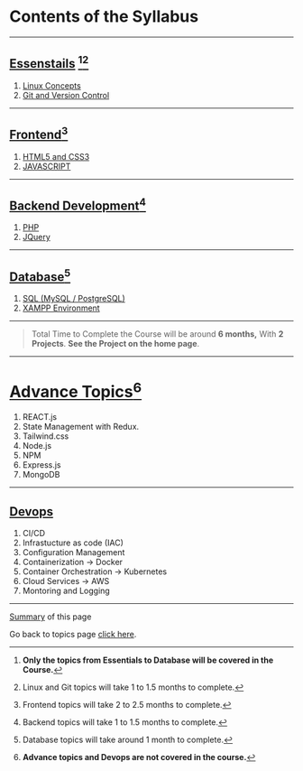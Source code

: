 # Contents of the Syllabus
---
## [Essenstails](#) [^1][^2]
[^1]: **Only the topics from Essentials to Database will be covered in the Course.**
[^2]: Linux and Git topics will take 1 to 1.5 months to complete.

1.  [Linux Concepts](Linux_Basics/LinuxBasics.md)
2.  [Git and Version Control](Git_Github/GitContent.md)

---

##  [Frontend](Frontend/Frontend.md)[^3]
[^3]: Frontend topics will take 2 to 2.5 months to complete.

1.  [HTML5 and CSS3](HTML_CSS.md)
2.  [JAVASCRIPT](JavaScript.md)
---

## [Backend Development](#)[^4]
[^4]: Backend topics will take 1 to 1.5 months to complete.

1. [PHP](PHP.md)
2. [JQuery](#)
---

## [Database]()[^5]
[^5]: Database topics will take around 1 month to complete.

1.  [SQL (MySQL / PostgreSQL)](SQL.md)
2.  [XAMPP Environment](#)

---
> Total Time to Complete the Course will be around **6 months,**
>With **2** **Projects**. **See the Project on the home page**.
---
# [Advance Topics](#)[^6]
[^6]: **Advance topics and Devops are not covered in the course.**

1.  REACT.js
2.  State Management with Redux.
3.  Tailwind.css
4. Node.js
5. NPM
6. Express.js
7. MongoDB

---

## [Devops](Linux_Basics/Devops.md)

1. CI/CD
2. Infrastucture as code (IAC)
3. Configuration Management
4. Containerization -> Docker
5. Container Orchestration -> Kubernetes
6. Cloud Services -> AWS
7. Montoring and Logging

---

[Summary](Linux_Basics/Summary.md) of this page


Go back to topics page [click here](https://sumit7739.github.io/Webdev/).
